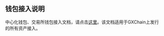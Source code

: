 ## 钱包接入说明

中心化钱包、交易所钱包接入文档，请点击[这里](https://github.com/gxchain/gxb-core/wiki/for_exchanges_cn)。该文档适用于GXChain上发行的所有资产接入。

